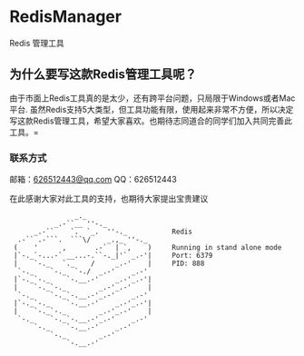 # RedisManager
Redis 管理工具

## 为什么要写这款Redis管理工具呢？

由于市面上Redis工具真的是太少，还有跨平台问题，只局限于Windows或者Mac平台.
虽然Redis支持5大类型，但工具功能有限，使用起来非常不方便，所以决定写这款Redis管理工具，希望大家喜欢。也期待志同道合的同学们加入共同完善此工具。=

### 联系方式
邮箱：626512443@qq.com
QQ：626512443

在此感谢大家对此工具的支持，也期待大家提出宝贵建议

                    _._
               _.-``__ ''-._
          _.-``    `.  `_.  ''-._           Redis
      .-`` .-```.  ```\/    _.,_ ''-._
     (    '      ,       .-`  | `,    )     Running in stand alone mode
     |`-._`-...-` __...-.``-._|'` _.-'|     Port: 6379
     |    `-._   `._    /     _.-'    |     PID: 888
      `-._    `-._  `-./  _.-'    _.-'
     |`-._`-._    `-.__.-'    _.-'_.-'|
     |    `-._`-._        _.-'_.-'    |
      `-._    `-._`-.__.-'_.-'    _.-'
     |`-._`-._    `-.__.-'    _.-'_.-'|
     |    `-._`-._        _.-'_.-'    |
      `-._    `-._`-.__.-'_.-'    _.-'
          `-._    `-.__.-'    _.-'
              `-._        _.-'
                  `-.__.-'

